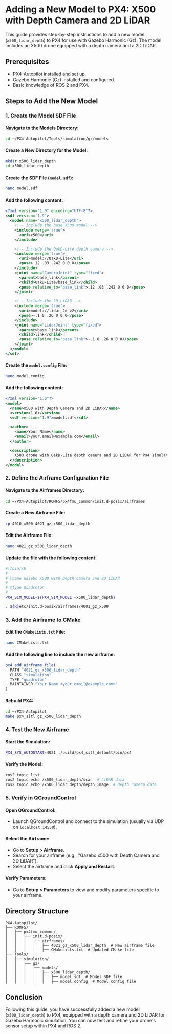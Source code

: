 # Adding a New Model to PX4: X500 with Depth Camera and 2D LiDAR

This guide provides step-by-step instructions to add a new model (`x500_lidar_depth`) to PX4 for use with Gazebo Harmonic (Gz). The model includes an X500 drone equipped with a depth camera and a 2D LiDAR.

## Prerequisites
- PX4-Autopilot installed and set up.
- Gazebo Harmonic (Gz) installed and configured.
- Basic knowledge of ROS 2 and PX4.

## Steps to Add the New Model

### 1. Create the Model SDF File

#### Navigate to the Models Directory:
```bash
cd ~/PX4-Autopilot/Tools/simulation/gz/models
```

#### Create a New Directory for the Model:
```bash
mkdir x500_lidar_depth
cd x500_lidar_depth
```

#### Create the SDF File (`model.sdf`):
```bash
nano model.sdf
```

#### Add the following content:
```xml
<?xml version="1.0" encoding="UTF-8"?>
<sdf version='1.9'>
  <model name='x500_lidar_depth'>
    <!-- Include the base X500 model -->
    <include merge='true'>
      <uri>x500</uri>
    </include>

    <!-- Include the OakD-Lite depth camera -->
    <include merge='true'>
      <uri>model://OakD-Lite</uri>
      <pose>.12 .03 .242 0 0 0</pose>
    </include>
    <joint name="CameraJoint" type="fixed">
      <parent>base_link</parent>
      <child>OakD-Lite/base_link</child>
      <pose relative_to="base_link">.12 .03 .242 0 0 0</pose>
    </joint>

    <!-- Include the 2D LiDAR -->
    <include merge='true'>
      <uri>model://lidar_2d_v2</uri>
      <pose>-.1 0 .26 0 0 0</pose>
    </include>
    <joint name="LidarJoint" type="fixed">
      <parent>base_link</parent>
      <child>link</child>
      <pose relative_to="base_link">-.1 0 .26 0 0 0</pose>
    </joint>
  </model>
</sdf>
```

#### Create the `model.config` File:
```bash
nano model.config
```

#### Add the following content:
```xml
<?xml version="1.0"?>
<model>
  <name>X500 with Depth Camera and 2D LiDAR</name>
  <version>1.0</version>
  <sdf version="1.9">model.sdf</sdf>

  <author>
    <name>Your Name</name>
    <email>your.email@example.com</email>
  </author>

  <description>
    X500 drone with OakD-Lite depth camera and 2D LiDAR for PX4 simulation.
  </description>
</model>
```

### 2. Define the Airframe Configuration File

#### Navigate to the Airframes Directory:
```bash
cd ~/PX4-Autopilot/ROMFS/px4fmu_common/init.d-posix/airframes
```

#### Create a New Airframe File:
```bash
cp 4010_x500 4021_gz_x500_lidar_depth
```

#### Edit the Airframe File:
```bash
nano 4021_gz_x500_lidar_depth
```

#### Update the file with the following content:
```bash
#!/bin/sh
#
# @name Gazebo x500 with Depth Camera and 2D LiDAR
#
# @type Quadrotor
#
PX4_SIM_MODEL=${PX4_SIM_MODEL:=x500_lidar_depth}

. ${R}etc/init.d-posix/airframes/4001_gz_x500
```

### 3. Add the Airframe to CMake

#### Edit the `CMakeLists.txt` File:
```bash
nano CMakeLists.txt
```

#### Add the following line to include the new airframe:
```cmake
px4_add_airframe_file(
  PATH "4021_gz_x500_lidar_depth"
  CLASS "simulation"
  TYPE "quadrotor"
  MAINTAINER "Your Name <your.email@example.com>"
)
```

#### Rebuild PX4:
```bash
cd ~/PX4-Autopilot
make px4_sitl gz_x500_lidar_depth
```

### 4. Test the New Airframe

#### Start the Simulation:
```bash
PX4_SYS_AUTOSTART=4021 ./build/px4_sitl_default/bin/px4
```

#### Verify the Model:
```bash
ros2 topic list
ros2 topic echo /x500_lidar_depth/scan  # LiDAR data
ros2 topic echo /x500_lidar_depth/depth_image  # Depth camera data
```

### 5. Verify in QGroundControl

#### Open QGroundControl:
- Launch QGroundControl and connect to the simulation (usually via UDP on `localhost:14550`).

#### Select the Airframe:
- Go to **Setup > Airframe**.
- Search for your airframe (e.g., "Gazebo x500 with Depth Camera and 2D LiDAR").
- Select the airframe and click **Apply and Restart**.

#### Verify Parameters:
- Go to **Setup > Parameters** to view and modify parameters specific to your airframe.

## Directory Structure
```
PX4-Autopilot/
├── ROMFS/
│   ├── px4fmu_common/
│   │   ├── init.d-posix/
│   │   │   ├── airframes/
│   │   │   │   ├── 4021_gz_x500_lidar_depth  # New airframe file
│   │   │   │   ├── CMakeLists.txt  # Updated CMake file
├── Tools/
│   ├── simulation/
│   │   ├── gz/
│   │   │   ├── models/
│   │   │   │   ├── x500_lidar_depth/
│   │   │   │   │   ├── model.sdf  # Model SDF file
│   │   │   │   │   ├── model.config  # Model config file
```

## Conclusion
Following this guide, you have successfully added a new model (`x500_lidar_depth`) to PX4, equipped with a depth camera and 2D LiDAR for Gazebo Harmonic simulation. You can now test and refine your drone's sensor setup within PX4 and ROS 2.
